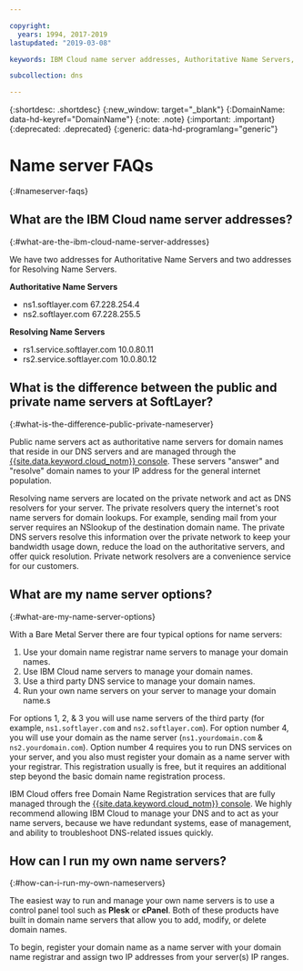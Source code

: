 ```yaml
---

copyright:
  years: 1994, 2017-2019
lastupdated: "2019-03-08"

keywords: IBM Cloud name server addresses, Authoritative Name Servers, domain names

subcollection: dns

---
```


{:shortdesc: .shortdesc}
{:new_window: target="_blank"}
{:DomainName: data-hd-keyref="DomainName"}
{:note: .note}
{:important: .important}
{:deprecated: .deprecated}
{:generic: data-hd-programlang="generic"}


# Name server FAQs
{:#nameserver-faqs}

## What are the IBM Cloud name server addresses?
{:#what-are-the-ibm-cloud-name-server-addresses}

We have two addresses for Authoritative Name Servers and two addresses for Resolving Name Servers.

**Authoritative Name Servers**

* ns1.softlayer.com 67.228.254.4
* ns2.softlayer.com 67.228.255.5

**Resolving Name Servers**

* rs1.service.softlayer.com 10.0.80.11
* rs2.service.softlayer.com 10.0.80.12


## What is the difference between the public and private name servers at SoftLayer?
{:#what-is-the-difference-public-private-nameserver}

Public name servers act as authoritative name servers for domain names that reside in our DNS servers and are managed through the [{{site.data.keyword.cloud_notm}} console](https://{DomainName}/). These servers "answer" and "resolve" domain names to your IP address for the general internet population.

Resolving name servers are located on the private network and act as DNS resolvers for your server. The private resolvers query the internet's root name servers for domain lookups. For example, sending mail from your server requires an NSlookup of the destination domain name. The private DNS servers resolve this information over the private network to keep your bandwidth usage down, reduce the load on the authoritative servers, and offer quick resolution. Private network resolvers are a convenience service for our customers.

## What are my name server options?
{:#what-are-my-name-server-options}

With a Bare Metal Server there are four typical options for name servers:

1. Use your domain name registrar name servers to manage your domain names.
2. Use IBM Cloud name servers to manage your domain names.
3. Use a third party DNS service to manage your domain names.
4. Run your own name servers on your server to manage your domain name.s

For options 1, 2, & 3 you will use name servers of the third party (for example, `ns1.softlayer.com` and `ns2.softlayer.com`). For option number 4, you will use your domain as the name server (`ns1.yourdomain.com` & `ns2.yourdomain.com`). Option number 4 requires you to run DNS services on your server, and you also must register your domain as a name server with your registrar. This registration usually is free, but it requires an additional step beyond the basic domain name registration process.

IBM Cloud offers free Domain Name Registration services that are fully managed through the [{{site.data.keyword.cloud_notm}} console](https://{DomainName}/). We highly recommend allowing IBM Cloud to manage your DNS and to act as your name servers, because we have redundant systems, ease of management, and ability to  troubleshoot DNS-related issues quickly.


## How can I run my own name servers?
{:#how-can-i-run-my-own-nameservers}

The easiest way to run and manage your own name servers is to use a control panel tool such as **Plesk** or **cPanel**. Both of these products have built in domain name servers that allow you to add, modify, or delete domain names.

To begin, register your domain name as a name server with your domain name registrar and assign two IP addresses from your server(s) IP ranges.
